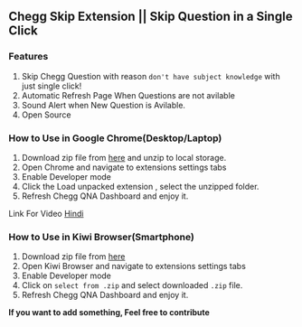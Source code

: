 ## Chegg Skip Extension || Skip Question in a Single Click 
### Features
1. Skip Chegg Question with reason `don't have subject knowledge` with just single click!
2. Automatic Refresh Page When Questions are not avilable
3. Sound Alert when New Question is Avilable.
4. Open Source

### How to Use in Google Chrome(Desktop/Laptop)
1. Download zip file from [here](https://github.com/dalchandra/Chegg_Skip_Extension) and unzip to local storage.
2. Open Chrome and navigate to extensions settings tabs
3. Enable Developer mode
4. Click the Load unpacked extension , select the unzipped folder.
5. Refresh Chegg QNA Dashboard and enjoy it.

Link For Video [Hindi](https://www.youtube.com/watch?v=IeWLCPJntBo)

### How to Use in Kiwi Browser(Smartphone)
1. Download zip file from [here](https://github.com/dalchandra/Chegg_Skip_Extension)
2. Open Kiwi Browser and navigate to extensions settings tabs
3. Enable Developer mode
4. Click on `select from .zip` and select downloaded `.zip` file.
5. Refresh Chegg QNA Dashboard and enjoy it.

**If you want to add something, Feel free to contribute**
